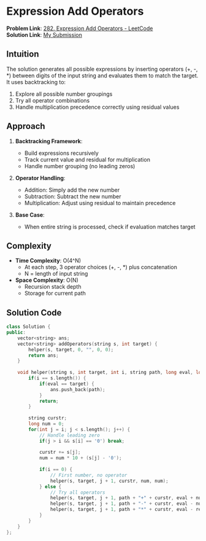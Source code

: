 # Expression Add Operators

**Problem Link**: [282. Expression Add Operators - LeetCode](https://leetcode.com/problems/expression-add-operators/)  
**Solution Link**: [My Submission](https://leetcode.com/problems/expression-add-operators/submissions/1629483908)

## Intuition
The solution generates all possible expressions by inserting operators (+, -, *) between digits of the input string and evaluates them to match the target. It uses backtracking to:
1. Explore all possible number groupings
2. Try all operator combinations
3. Handle multiplication precedence correctly using residual values

## Approach
1. **Backtracking Framework**:
   - Build expressions recursively
   - Track current value and residual for multiplication
   - Handle number grouping (no leading zeros)

2. **Operator Handling**:
   - Addition: Simply add the new number
   - Subtraction: Subtract the new number
   - Multiplication: Adjust using residual to maintain precedence

3. **Base Case**:
   - When entire string is processed, check if evaluation matches target

## Complexity
- **Time Complexity**: O(4^N)  
  - At each step, 3 operator choices (+, -, *) plus concatenation
  - N = length of input string
- **Space Complexity**: O(N)  
  - Recursion stack depth
  - Storage for current path

## Solution Code
```cpp
class Solution {
public:
    vector<string> ans;
    vector<string> addOperators(string s, int target) {
        helper(s, target, 0, "", 0, 0);
        return ans;
    }
    
    void helper(string s, int target, int i, string path, long eval, long residual) {
        if(i == s.length()) {
            if(eval == target) {
                ans.push_back(path);
            }
            return;
        }
        
        string curstr;
        long num = 0;
        for(int j = i; j < s.length(); j++) {
            // Handle leading zero
            if(j > i && s[i] == '0') break;
            
            curstr += s[j];
            num = num * 10 + (s[j] - '0');
            
            if(i == 0) {
                // First number, no operator
                helper(s, target, j + 1, curstr, num, num);
            } else {
                // Try all operators
                helper(s, target, j + 1, path + "+" + curstr, eval + num, num);
                helper(s, target, j + 1, path + "-" + curstr, eval - num, -num);
                helper(s, target, j + 1, path + "*" + curstr, eval - residual + residual * num, residual * num);
            }
        }
    }
};
